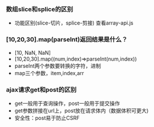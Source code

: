 ### 数组slice和splice的区别
* 功能区别(slice-切片，splice-剪接)
查看array-api.js

### [10,20,30].map(parseInt)返回结果是什么？
* [10, NaN, NaN]
* [10,20,30].map((num,index)=>parseInt(num,index))
* parseInt两个参数要转换的字符，进制
* map三个参数，item,index,arr

### ajax请求get和post的区别
* get一般用于查询操作，post一般用于提交操作
* get参数拼接在url上，post放在请求体内（数据体积可更大)
* 安全性：post易于防止CSRF